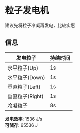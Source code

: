 # 粒子发电机

建议先将粒子冷凝再发电，比较实惠

## 信息

|  发电粒子   | 持续时间 |
| ---------- | --- |
| 水平粒子(Up) | 1s |
| 水平粒子(Down) | 1s |
| 垂直粒子(Left) | 1s |
| 垂直粒子(Right) | 1s |
| 冷凝粒子 | 8s |

**发电效率**: 1536 J/s   
**可储存**: 65536 J
